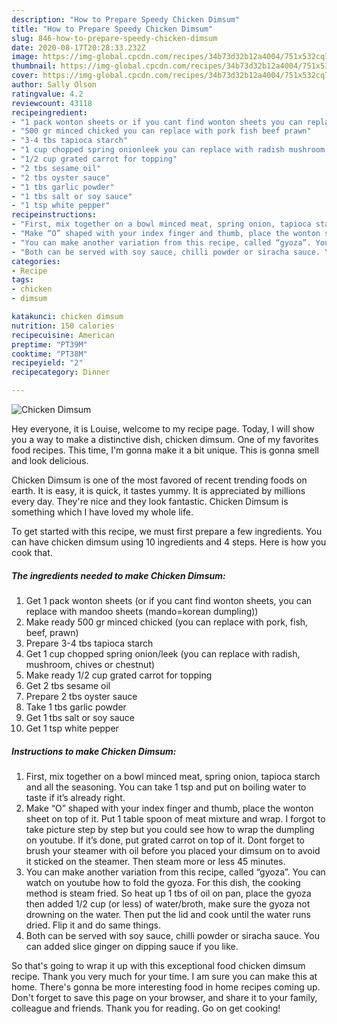 ```yaml
---
description: "How to Prepare Speedy Chicken Dimsum"
title: "How to Prepare Speedy Chicken Dimsum"
slug: 846-how-to-prepare-speedy-chicken-dimsum
date: 2020-08-17T20:28:33.232Z
image: https://img-global.cpcdn.com/recipes/34b73d32b12a4004/751x532cq70/chicken-dimsum-recipe-main-photo.jpg
thumbnail: https://img-global.cpcdn.com/recipes/34b73d32b12a4004/751x532cq70/chicken-dimsum-recipe-main-photo.jpg
cover: https://img-global.cpcdn.com/recipes/34b73d32b12a4004/751x532cq70/chicken-dimsum-recipe-main-photo.jpg
author: Sally Olson
ratingvalue: 4.2
reviewcount: 43118
recipeingredient:
- "1 pack wonton sheets or if you cant find wonton sheets you can replace with mandoo sheets mandokorean dumpling"
- "500 gr minced chicked you can replace with pork fish beef prawn"
- "3-4 tbs tapioca starch"
- "1 cup chopped spring onionleek you can replace with radish mushroom chives or chestnut"
- "1/2 cup grated carrot for topping"
- "2 tbs sesame oil"
- "2 tbs oyster sauce"
- "1 tbs garlic powder"
- "1 tbs salt or soy sauce"
- "1 tsp white pepper"
recipeinstructions:
- "First, mix together on a bowl minced meat, spring onion, tapioca starch and all the seasoning. You can take 1 tsp and put on boiling water to taste if it’s already right."
- "Make “O” shaped with your index finger and thumb, place the wonton sheet on top of it. Put 1 table spoon of meat mixture and wrap. I forgot to take picture step by step but you could see how to wrap the dumpling on youtube. If it’s done, put grated carrot on top of it. Dont forget to brush your steamer with oil before you placed your dimsum on to avoid it sticked on the steamer. Then steam more or less 45 minutes."
- "You can make another variation from this recipe, called “gyoza”. You can watch on youtube how to fold the gyoza. For this dish, the cooking method is steam fried. So heat up 1 tbs of oil on pan, place the gyoza then added 1/2 cup (or less) of water/broth, make sure the gyoza not drowning on the water. Then put the lid and cook until the water runs dried. Flip it and do same things."
- "Both can be served with soy sauce, chilli powder or siracha sauce. You can added slice ginger on dipping sauce if you like."
categories:
- Recipe
tags:
- chicken
- dimsum

katakunci: chicken dimsum 
nutrition: 150 calories
recipecuisine: American
preptime: "PT39M"
cooktime: "PT38M"
recipeyield: "2"
recipecategory: Dinner

---
```



![Chicken Dimsum](https://img-global.cpcdn.com/recipes/34b73d32b12a4004/751x532cq70/chicken-dimsum-recipe-main-photo.jpg)

Hey everyone, it is Louise, welcome to my recipe page. Today, I will show you a way to make a distinctive dish, chicken dimsum. One of my favorites food recipes. This time, I'm gonna make it a bit unique. This is gonna smell and look delicious.



Chicken Dimsum is one of the most favored of recent trending foods on earth. It is easy, it is quick, it tastes yummy. It is appreciated by millions every day. They're nice and they look fantastic. Chicken Dimsum is something which I have loved my whole life.


To get started with this recipe, we must first prepare a few ingredients. You can have chicken dimsum using 10 ingredients and 4 steps. Here is how you cook that.

<!--inarticleads1-->

##### The ingredients needed to make Chicken Dimsum:

1. Get 1 pack wonton sheets (or if you cant find wonton sheets, you can replace with mandoo sheets (mando=korean dumpling))
1. Make ready 500 gr minced chicked (you can replace with pork, fish, beef, prawn)
1. Prepare 3-4 tbs tapioca starch
1. Get 1 cup chopped spring onion/leek (you can replace with radish, mushroom, chives or chestnut)
1. Make ready 1/2 cup grated carrot for topping
1. Get 2 tbs sesame oil
1. Prepare 2 tbs oyster sauce
1. Take 1 tbs garlic powder
1. Get 1 tbs salt or soy sauce
1. Get 1 tsp white pepper




<!--inarticleads2-->

##### Instructions to make Chicken Dimsum:

1. First, mix together on a bowl minced meat, spring onion, tapioca starch and all the seasoning. You can take 1 tsp and put on boiling water to taste if it’s already right.
1. Make “O” shaped with your index finger and thumb, place the wonton sheet on top of it. Put 1 table spoon of meat mixture and wrap. I forgot to take picture step by step but you could see how to wrap the dumpling on youtube. If it’s done, put grated carrot on top of it. Dont forget to brush your steamer with oil before you placed your dimsum on to avoid it sticked on the steamer. Then steam more or less 45 minutes.
1. You can make another variation from this recipe, called “gyoza”. You can watch on youtube how to fold the gyoza. For this dish, the cooking method is steam fried. So heat up 1 tbs of oil on pan, place the gyoza then added 1/2 cup (or less) of water/broth, make sure the gyoza not drowning on the water. Then put the lid and cook until the water runs dried. Flip it and do same things.
1. Both can be served with soy sauce, chilli powder or siracha sauce. You can added slice ginger on dipping sauce if you like.




So that's going to wrap it up with this exceptional food chicken dimsum recipe. Thank you very much for your time. I am sure you can make this at home. There's gonna be more interesting food in home recipes coming up. Don't forget to save this page on your browser, and share it to your family, colleague and friends. Thank you for reading. Go on get cooking!
